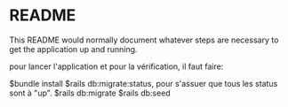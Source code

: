 # README

This README would normally document whatever steps are necessary to get the
application up and running.


pour lancer l'application et pour la vérification, il faut faire:

$bundle install
$rails db:migrate:status,  pour s'assuer que tous les status sont à "up".
$rails db:migrate
$rails db:seed
